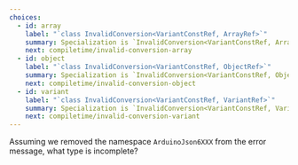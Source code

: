 ```yaml
---
choices:
  - id: array
    label: "`class InvalidConversion<VariantConstRef, ArrayRef>`"
    summary: Specialization is `InvalidConversion<VariantConstRef, ArrayRef>`
    next: compiletime/invalid-conversion-array
  - id: object
    label: "`class InvalidConversion<VariantConstRef, ObjectRef>`"
    summary: Specialization is `InvalidConversion<VariantConstRef, ObjectRef>`
    next: compiletime/invalid-conversion-object
  - id: variant
    label: "`class InvalidConversion<VariantConstRef, VariantRef>`"
    summary: Specialization is `InvalidConversion<VariantConstRef, VariantRef>`
    next: compiletime/invalid-conversion-variant
---
```


Assuming we removed the namespace `ArduinoJson6XXX` from the error message, what type is incomplete?